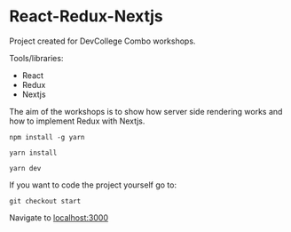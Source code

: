 # React-Redux-Nextjs
Project created for DevCollege Combo workshops.

Tools/libraries:

- React
- Redux
- Nextjs

The aim of the workshops is to show how server side rendering works and how to implement Redux with Nextjs.

``` 
npm install -g yarn
```

```
yarn install
```

```
yarn dev
```

If you want to code the project yourself go to:

```
git checkout start
```

Navigate to [localhost:3000](http://localhost:3000)
